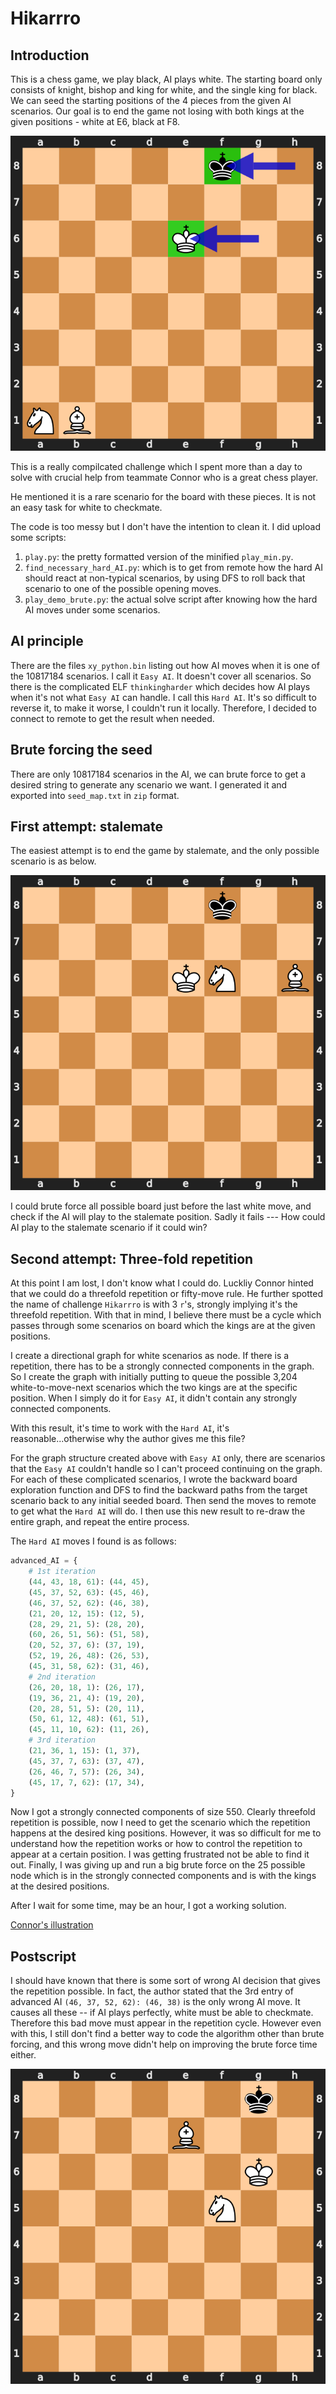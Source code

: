 # Hikarrro
## Introduction
This is a chess game, we play black, AI plays white. The starting board only consists of knight, bishop and king for white, and the single king for black. We can seed the starting positions of the 4 pieces from the given AI scenarios. Our goal is to end the game not losing with both kings at the given positions - white at E6, black at F8.

![ending positions](./positions.svg)

This is a really compilcated challenge which I spent more than a day to solve with crucial help from teammate Connor who is a great chess player.

He mentioned it is a rare scenario for the board with these pieces. It is not an easy task for white to checkmate.

The code is too messy but I don't have the intention to clean it. I did upload some scripts:
1. `play.py`: the pretty formatted version of the minified `play_min.py`.
2. `find_necessary_hard_AI.py`: which is to get from remote how the hard AI should react at non-typical scenarios, by using DFS to roll back that scenario to one of the possible opening moves.
3. `play_demo_brute.py`: the actual solve script after knowing how the hard AI moves under some scenarios.

## AI principle
There are the files `xy_python.bin` listing out how AI moves when it is one of the 10817184 scenarios. I call it `Easy AI`. It doesn't cover all scenarios. So there is the complicated ELF `thinkingharder` which decides how AI plays when it's not what `Easy AI` can handle. I call this `Hard AI`. It's so difficult to reverse it, to make it worse, I couldn't run it locally. Therefore, I decided to connect to remote to get the result when needed.

## Brute forcing the seed
There are only 10817184 scenarios in the AI, we can brute force to get a desired string to generate any scenario we want. I generated it and exported into `seed_map.txt` in `zip` format.

## First attempt: stalemate
The easiest attempt is to end the game by stalemate, and the only possible scenario is as below.

![stalemate](./stalemate.svg)

I could brute force all possible board just before the last white move, and check if the AI will play to the stalemate position. Sadly it fails --- How could AI play to the stalemate scenario if it could win?

## Second attempt: Three-fold repetition
At this point I am lost, I don't know what I could do. Luckliy Connor hinted that we could do a threefold repetition or fifty-move rule. He further spotted the name of challenge `Hikarrro` is with 3 `r`'s, strongly implying it's the threefold repetition. With that in mind, I believe there must be a cycle which passes through some scenarios on board which the kings are at the given positions.

I create a directional graph for white scenarios as node. If there is a repetition, there has to be a strongly connected components in the graph. So I create the graph with initially putting to queue the possible 3,204 white-to-move-next scenarios which the two kings are at the specific position. When I simply do it for `Easy AI`, it didn't contain any strongly connected components.

With this result, it's time to work with the `Hard AI`, it's reasonable...otherwise why the author gives me this file?

For the graph structure created above with `Easy AI` only, there are scenarios that the `Easy AI` couldn't handle so I can't proceed continuing on the graph. For each of these complicated scenarios, I wrote the backward board exploration function and DFS to find the backward paths from the target scenario back to any initial seeded board. Then send the moves to remote to get what the `Hard AI` will do. I then use this new result to re-draw the entire graph, and repeat the entire process.

The `Hard AI` moves I found is as follows:

```python
advanced_AI = {
    # 1st iteration
    (44, 43, 18, 61): (44, 45),
    (45, 37, 52, 63): (45, 46),
    (46, 37, 52, 62): (46, 38),
    (21, 20, 12, 15): (12, 5),
    (28, 29, 21, 5): (28, 20),
    (60, 26, 51, 56): (51, 58),
    (20, 52, 37, 6): (37, 19),
    (52, 19, 26, 48): (26, 53),
    (45, 31, 58, 62): (31, 46),
    # 2nd iteration
    (26, 20, 18, 1): (26, 17),
    (19, 36, 21, 4): (19, 20),
    (20, 28, 51, 5): (20, 11),
    (50, 61, 12, 48): (61, 51),
    (45, 11, 10, 62): (11, 26),
    # 3rd iteration
    (21, 36, 1, 15): (1, 37),
    (45, 37, 7, 63): (37, 47),
    (26, 46, 7, 57): (26, 34),
    (45, 17, 7, 62): (17, 34),
}
```

Now I got a strongly connected components of size 550. Clearly threefold repetition is possible, now I need to get the scenario which the repetition happens at the desired king positions. However, it was so difficult for me to understand how the repetition works or how to control the repetition to appear at a certain position. I was getting frustrated not be able to find it out. Finally, I was giving up and run a big brute force on the 25 possible node which is in the strongly connected components and is with the kings at the desired positions.

After I wait for some time, may be an hour, I got a working solution.

[Connor's illustration](https://lichess.org/study/yaOOmfZ9/euFWigh3)

## Postscript
I should have known that there is some sort of wrong AI decision that gives the repetition possible. In fact, the author stated that the 3rd entry of advanced AI `(46, 37, 52, 62): (46, 38)` is the only wrong AI move. It causes all these -- if AI plays perfectly, white must be able to checkmate. Therefore this bad move must appear in the repetition cycle. However even with this, I still don't find a better way to code the algorithm other than brute forcing, and this wrong move didn't help on improving the brute force time either.

![wrong move](./wrong_AI.svg)